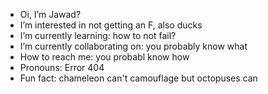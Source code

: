 - Oi, I’m Jawad?
- I’m interested in not getting an F, also ducks
- I’m currently learning: how to not fail?
- I’m currently collaborating on: you probably know what
- How to reach me: you probabl know how
- Pronouns: Error 404
- Fun fact: chameleon can't camouflage but octopuses can

<!---
WillCodeStuff/WillCodeStuff is a ✨ special ✨ repository because its `README.md` (this file) appears on your GitHub profile.
You can click the Preview link to take a look at your changes.
--->
